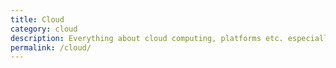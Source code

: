 ```yaml
---
title: Cloud
category: cloud
description: Everything about cloud computing, platforms etc. especially with Google Cloud
permalink: /cloud/
---
```


